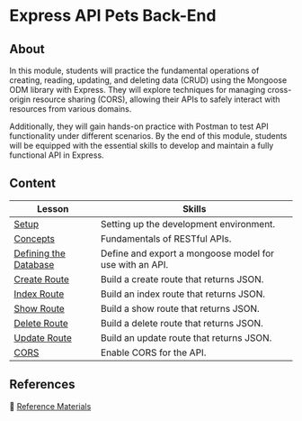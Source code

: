 <!-- ! Do not delete or rename this file! -->
<h1>
  <span class="prefix">Express API</span>
  <span class="headline">Pets Back-End</span>
</h1>

## About

In this module, students will practice the fundamental operations of creating, reading, updating, and deleting data (CRUD) using the Mongoose ODM library with Express. They will explore techniques for managing cross-origin resource sharing (CORS), allowing their APIs to safely interact with resources from various domains.

Additionally, they will gain hands-on practice with Postman to test API functionality under different scenarios. By the end of this module, students will be equipped with the essential skills to develop and maintain a fully functional API in Express.

## Content

| Lesson                                                      | Skills                                                   |
| ----------------------------------------------------------- | -------------------------------------------------------- |
| [Setup](../setup/README.md)                                 | Setting up the development environment.                  |
| [Concepts](../concepts/README.md)                           | Fundamentals of RESTful APIs.                            |
| [Defining the Database](../defining-the-database/README.md) | Define and export a mongoose model for use with an API.  |
| [Create Route](../create-route/README.md)                   | Build a create route that returns JSON.                  |
| [Index Route](../index-route/README.md)                     | Build an index route that returns JSON.                  |
| [Show Route](../show-route/README.md)                       | Build a show route that returns JSON.                    |
| [Delete Route](../delete-route/README.md)                   | Build a delete route that returns JSON.                  |
| [Update Route](../update-route/README.md)                   | Build an update route that returns JSON.                 |
| [CORS](../cors/README.md)                                   | Enable CORS for the API.                                 |

## References

📖 [Reference Materials](../references/README.md)
